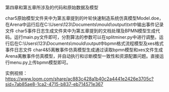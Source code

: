 第四章和第五章所涉及的代码和原始数据及模型

char5原始模型文件夹中为第五章提到的叶轮快速制造系统仿真模型Model.doe，在Arena中运行后在C:\Users\123\Documents\mould\output\txt中输出事件记录文件
char5事件日志生成文件夹中为第五章提到的文档处理及BPMN模型生成代码。运行main.py文件即可，分割算法的参数可以在splitminer.py中进行调整。运行后在C:\Users\123\Documents\mould\output中bpmn格式流程模型及xes格式事件日志文件
char4&5离散事件仿真模型生成通过读取bpmn模型和xes文件生成Arena离散事件仿真模型，并自动执行和诊断模型一致性和资源配置问题。直接运行menu.py上传bpmn模型即可。

实例视频：https://www.loom.com/share/ac883c428a1b40c2a4441e2426e3705c?sid=7ab85ae8-1ca2-4715-b837-eb714571e367

